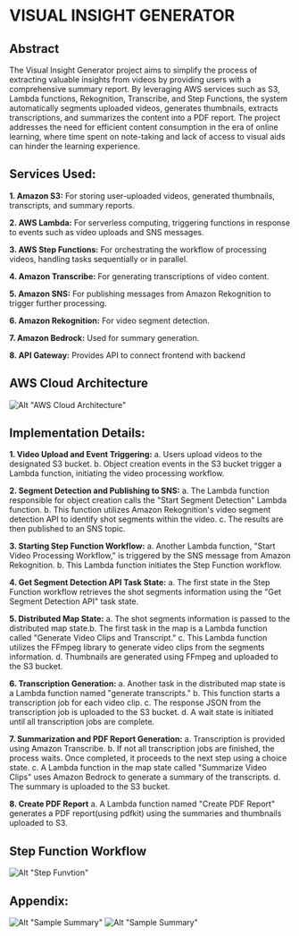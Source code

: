 # VISUAL INSIGHT GENERATOR
## Abstract
The Visual Insight Generator project aims to simplify the process of extracting valuable
insights from videos by providing users with a comprehensive summary report. By
leveraging AWS services such as S3, Lambda functions, Rekognition, Transcribe, and Step
Functions, the system automatically segments uploaded videos, generates thumbnails,
extracts transcriptions, and summarizes the content into a PDF report. The project
addresses the need for efficient content consumption in the era of online learning, where
time spent on note-taking and lack of access to visual aids can hinder the learning
experience.

## Services Used:
**1. Amazon S3:** For storing user-uploaded videos, generated thumbnails, transcripts, and
summary reports.

**2. AWS Lambda:** For serverless computing, triggering functions in response to events such
as video uploads and SNS messages.

**3. AWS Step Functions:** For orchestrating the workflow of processing videos, handling tasks
sequentially or in parallel.

**4. Amazon Transcribe:** For generating transcriptions of video content.

**5. Amazon SNS:** For publishing messages from Amazon Rekognition to trigger further
processing.

**6. Amazon Rekognition:** For video segment detection.

**7. Amazon Bedrock:** Used for summary generation.

**8. API Gateway:** Provides API to connect frontend with backend

## AWS Cloud Architecture 
![Alt "AWS Cloud Architecture"](https://github.com/ak-699/visual-insight-generator/blob/source/vig-cc-arch-2.png)

## Implementation Details:
**1. Video Upload and Event Triggering:**
a. Users upload videos to the designated S3 bucket.
b. Object creation events in the S3 bucket trigger a Lambda function, initiating the video
processing workflow.

**2. Segment Detection and Publishing to SNS:**
a. The Lambda function responsible for object creation calls the "Start Segment
Detection" Lambda function.
b. This function utilizes Amazon Rekognition's video segment detection API to identify
shot segments within the video.
c. The results are then published to an SNS topic.

**3. Starting Step Function Workflow:**
a. Another Lambda function, "Start Video Processing Workflow," is triggered by the SNS
message from Amazon Rekognition.
b. This Lambda function initiates the Step Function workflow.

**4. Get Segment Detection API Task State:**
a. The first state in the Step Function workflow retrieves the shot segments information
using the "Get Segment Detection API" task state.

**5. Distributed Map State:**
a. The shot segments information is passed to the distributed map state.b. The first task in the map is a Lambda function called "Generate Video Clips and
Transcript."
c. This Lambda function utilizes the FFmpeg library to generate video clips from the
segments information.
d. Thumbnails are generated using FFmpeg and uploaded to the S3 bucket.

**6. Transcription Generation:**
a. Another task in the distributed map state is a Lambda function named "generate
transcripts."
b. This function starts a transcription job for each video clip.
c. The response JSON from the transcription job is uploaded to the S3 bucket.
d. A wait state is initiated until all transcription jobs are complete.

**7. Summarization and PDF Report Generation:**
a. Transcription is provided using Amazon Transcribe.
b. If not all transcription jobs are finished, the process waits. Once completed, it
proceeds to the next step using a choice state.
c. A Lambda function in the map state called "Summarize Video Clips" uses Amazon
Bedrock to generate a summary of the transcripts.
d. The summary is uploaded to the S3 bucket.

**8. Create PDF Report**
a. A Lambda function named "Create PDF Report" generates a PDF report(using pdfkit)
using the summaries and thumbnails uploaded to S3.

## Step Function Workflow
![Alt "Step Funvtion"](https://github.com/ak-699/visual-insight-generator/blob/source/stepfunctions_graph.png)

## Appendix:
![Alt "Sample Summary"](https://github.com/ak-699/visual-insight-generator/blob/source/screenshot-1.png)
![Alt "Sample Summary"](https://github.com/ak-699/visual-insight-generator/blob/source/screenshot-1.png)



